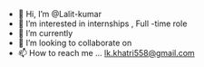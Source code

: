 - 👋 Hi, I’m @Lalit-kumar
- 👀 I’m interested in internships , Full -time role 
- 🌱 I’m currently 
- 💞️ I’m looking to collaborate on 
- 📫 How to reach me ... lk.khatri558@gmail.com

<!---
Lalit-khatri/Lalit-khatri is a ✨ special ✨ repository because its `README.md` (this file) appears on your GitHub profile.
You can click the Preview link to take a look at your changes.
--->
